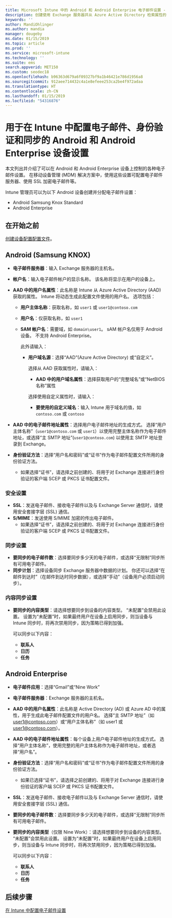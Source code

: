 ```yaml
---
title: Microsoft Intune 中的 Android 和 Android Enterprise 电子邮件设置 - Azure | Microsoft Docs
description: 创建使用 Exchange 服务器并从 Azure Active Directory 检索属性的设备配置电子邮件配置文件。 在 Android 和 Android 工作配置文件设备上，使用 Microsoft Intune 启用 SSL 或 SMIME、通过证书或用户名/密码对用户进行身份验证，以及同步电子邮件和日程安排。
keywords: ''
author: MandiOhlinger
ms.author: mandia
manager: dougeby
ms.date: 01/15/2019
ms.topic: article
ms.prod: ''
ms.service: microsoft-intune
ms.technology: ''
ms.suite: ems
search.appverid: MET150
ms.custom: seodec18
ms.openlocfilehash: b96363d679a6f09327bf9a1b46421e786d1956a8
ms.sourcegitcommit: 912aee714432c4a1e8efeee253ca2be4f972adaa
ms.translationtype: HT
ms.contentlocale: zh-CN
ms.lasthandoff: 01/15/2019
ms.locfileid: "54316876"
---
```

# <a name="android-and-android-enterprise-device-settings-to-configure-email-authentication-and-synchronization-in-intune"></a>用于在 Intune 中配置电子邮件、身份验证和同步的 Android 和 Android Enterprise 设备设置

本文列出并介绍了可以在 Android 和 Android Enterprise 设备上控制的各种电子邮件设置。 在移动设备管理 (MDM) 解决方案中，使用这些设置可配置电子邮件服务器、使用 SSL 加密电子邮件等。

Intune 管理员可以为以下 Android 设备创建并分配电子邮件设置：

- Android Samsung Knox Standard
- Android Enterprise

## <a name="before-you-begin"></a>在开始之前

[创建设备配置配置文件](email-settings-configure.md)。

## <a name="android-samsung-knox"></a>Android (Samsung KNOX)

- **电子邮件服务器**：输入 Exchange 服务器的主机名。
- **帐户名**：输入电子邮件帐户的显示名称。 该名称将显示在用户的设备上。
- **AAD 中的用户名属性**：此名称是 Intune 从 Azure Active Directory (AAD) 获取的属性。 Intune 将动态生成此配置文件使用的用户名。 选项包括：
  - **用户主体名称**：获取名称，如 `user1` 或 `user1@contoso.com`
  - **用户名**：仅获取名称，如 `user1`
  - **SAM 帐户名**：需要域，如 `domain\user1`。 sAM 帐户名仅用于 Android 设备。 不支持 Android Enterprise。

    此外请输入：  
    - **用户域名源**：选择“AAD”(Azure Active Directory) 或“自定义”。

      选择从 AAD 获取属性时，请输入：
      - **AAD 中的用户域名属性**：选择获取用户的“完整域名”或“NetBIOS 名称”属性

      选择使用自定义属性时，请输入：
      - **要使用的自定义域名**：输入 Intune 用于域名的值，如 `contoso.com` 或 `contoso`

- **AAD 中的电子邮件地址属性**：选择用户电子邮件地址的生成方式。 选择“用户主体名称”（`user1@contoso.com` 或 `user1`）以使用完整主体名称作为电子邮件地址，或选择“主 SMTP 地址”(`user1@contoso.com`) 以使用主 SMTP 地址登录到 Exchange。

- **身份验证方法**：选择“用户名和密码”或“证书”作为电子邮件配置文件所用的身份验证方法。
  - 如果选择“证书”，请选择之前创建的、将用于对 Exchange 连接进行身份验证的客户端 SCEP 或 PKCS 证书配置文件。

### <a name="security-settings"></a>安全设置

- **SSL**：发送电子邮件、接收电子邮件以及与 Exchange Server 通信时，请使用安全套接字层 (SSL) 通信。
- **S/MIME**：发送使用 S/MIME 加密的传出电子邮件。
  - 如果选择“证书”，请选择之前创建的、将用于对 Exchange 连接进行身份验证的客户端 SCEP 或 PKCS 证书配置文件。

### <a name="synchronization-settings"></a>同步设置

- **要同步的电子邮件数**：选择要同步多少天的电子邮件，或选择“无限制”同步所有可用电子邮件。
- **同步计划**：选择设备同步 Exchange 服务器中数据的计划。 你还可以选择“在邮件到达时”（在邮件到达时同步数据），或选择“手动”（设备用户必须启动同步）。

### <a name="content-sync-settings"></a>内容同步设置

- **要同步的内容类型**：请选择想要同步到设备的内容类型。 “未配置”会禁用此设置。 设置为“未配置”时，如果最终用户在设备上启用同步，则当设备与 Intune 同步时，将再次禁用同步，因为策略已得到加强。 

  可以同步以下内容： 
  - **联系人**
  - **日历**
  - **任务**

## <a name="android-enterprise"></a>Android Enterprise

- **电子邮件应用**：选择“Gmail”或“Nine Work”
- **电子邮件服务器**：Exchange 服务器的主机名。
- **AAD 中的用户名属性**：此名称是 Active Directory (AD) 或 Azure AD 中的属性，用于生成此电子邮件配置文件的用户名。 选择“主 SMTP 地址”（如 user1@contoso.com）或“用户主体名称”（如 user1 或 user1@contoso.com）。
- **AAD 中的电子邮件地址属性**：每个设备上用户电子邮件地址的生成方式。 选择“用户主体名称”，使用完整的用户主体名称作为电子邮件地址，或者选择“用户名”。
- **身份验证方法**：选择“用户名和密码”或“证书”作为电子邮件配置文件所用的身份验证方法。
  - 如果已选择“证书”，请选择之前创建的、将用于对 Exchange 连接进行身份验证的客户端 SCEP 或 PKCS 证书配置文件。
- **SSL**：发送电子邮件、接收电子邮件以及与 Exchange Server 通信时，请使用安全套接字层 (SSL) 通信。
- **要同步的电子邮件数**：选择要同步多少天的电子邮件，或选择“无限制”同步所有可用电子邮件。
- **要同步的内容类型**（仅限 Nine Work）：请选择想要同步到设备的内容类型。 “未配置”会禁用此设置。 设置为“未配置”时，如果最终用户在设备上启用同步，则当设备与 Intune 同步时，将再次禁用同步，因为策略已得到加强。 

  可以同步以下内容： 
  - **联系人**
  - **日历**
  - **任务**

## <a name="next-steps"></a>后续步骤
[在 Intune 中配置电子邮件设置](email-settings-configure.md)

